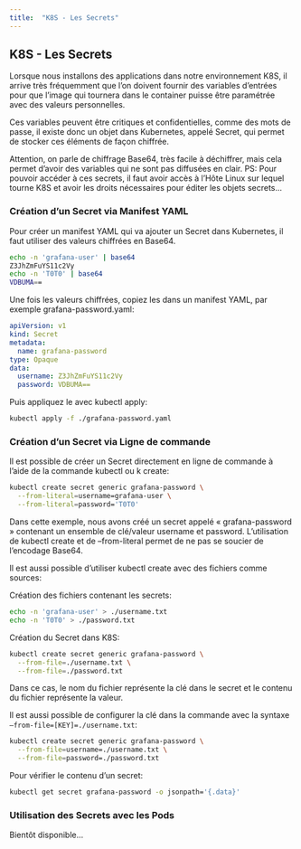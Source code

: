 ```yaml
---
title:  "K8S - Les Secrets"
---
```


## K8S - Les Secrets

Lorsque nous installons des applications dans notre environnement K8S, il arrive très fréquemment que l’on doivent fournir des variables d’entrées pour que l’image qui tournera dans le container puisse être paramétrée avec des valeurs personnelles.

Ces variables peuvent être critiques et confidentielles, comme des mots de passe, il existe donc un objet dans Kubernetes, appelé Secret, qui permet de stocker ces éléments de façon chiffrée.

Attention, on parle de chiffrage Base64, très facile à déchiffrer, mais cela permet d’avoir des variables qui ne sont pas diffusées en clair.
PS: Pour pouvoir accéder à ces secrets, il faut avoir accès à l’Hôte Linux sur lequel tourne K8S et avoir les droits nécessaires pour éditer les objets secrets…

### Création d’un Secret via Manifest YAML
Pour créer un manifest YAML qui va ajouter un Secret dans Kubernetes, il faut utiliser des valeurs chiffrées en Base64.

```bash
echo -n 'grafana-user' | base64
Z3JhZmFuYS11c2Vy
echo -n 'T0T0' | base64
VDBUMA==
```

Une fois les valeurs chiffrées, copiez les dans un manifest YAML, par exemple grafana-password.yaml:

```yaml
apiVersion: v1
kind: Secret
metadata:
  name: grafana-password
type: Opaque
data:
  username: Z3JhZmFuYS11c2Vy
  password: VDBUMA==
```

Puis appliquez le avec kubectl apply:

```bash
kubectl apply -f ./grafana-password.yaml
```

### Création d’un Secret via Ligne de commande
Il est possible de créer un Secret directement en ligne de commande à l’aide de la commande kubectl ou k create:

```bash
kubectl create secret generic grafana-password \
  --from-literal=username=grafana-user \
  --from-literal=password='T0T0'
```

Dans cette exemple, nous avons créé un secret appelé « grafana-password » contenant un ensemble de clé/valeur username et password.
L’utilisation de kubectl create et de –from-literal permet de ne pas se soucier de l’encodage Base64.

Il est aussi possible d’utiliser kubectl create avec des fichiers comme sources:

Création des fichiers contenant les secrets:

```bash
echo -n 'grafana-user' > ./username.txt
echo -n 'T0T0' > ./password.txt
```

Création du Secret dans K8S:

```bash
kubectl create secret generic grafana-password \
  --from-file=./username.txt \
  --from-file=./password.txt
```

Dans ce cas, le nom du fichier représente la clé dans le secret et le contenu du fichier représente la valeur.

Il est aussi possible de configurer la clé dans la commande avec la syntaxe `–from-file=[KEY]=./username.txt`:

```bash
kubectl create secret generic grafana-password \
  --from-file=username=./username.txt \
  --from-file=password=./password.txt
```

Pour vérifier le contenu d’un secret:

```bash
kubectl get secret grafana-password -o jsonpath='{.data}'
```

### Utilisation des Secrets avec les Pods
Bientôt disponible…
